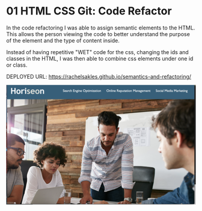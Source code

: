# 01 HTML CSS Git: Code Refactor 
In the code refactoring I was able to assign semantic elements to the HTML. This allows the person viewing the code to better understand the purpose of the element and the type of content inside. 

Instead of having repetitive "WET" code for the css, changing the ids and classes in the HTML, I was then able to combine css elements under one id or class.  

DEPLOYED URL: https://rachelsakles.github.io/semantics-and-refactoring/

![horiseon](assets/images/horiseon.png)